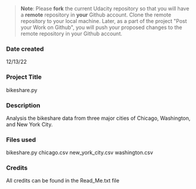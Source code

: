 >**Note**: Please **fork** the current Udacity repository so that you will have a **remote** repository in **your** Github account. Clone the remote repository to your local machine. Later, as a part of the project "Post your Work on Github", you will push your proposed changes to the remote repository in your Github account.

### Date created
12/13/22

### Project Title
bikeshare.py

### Description
Analysis the bikeshare data from three major cities of Chicago, Washington, and New York City. 

### Files used
bikeshare.py
chicago.csv
new_york_city.csv
washington.csv

### Credits
All credits can be found in the Read_Me.txt file

